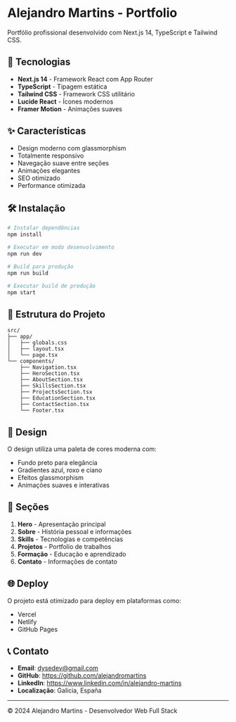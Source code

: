 # Alejandro Martins - Portfolio

Portfólio profissional desenvolvido com Next.js 14, TypeScript e Tailwind CSS.

## 🚀 Tecnologias

- **Next.js 14** - Framework React com App Router
- **TypeScript** - Tipagem estática
- **Tailwind CSS** - Framework CSS utilitário
- **Lucide React** - Ícones modernos
- **Framer Motion** - Animações suaves

## ✨ Características

- Design moderno com glassmorphism
- Totalmente responsivo
- Navegação suave entre seções
- Animações elegantes
- SEO otimizado
- Performance otimizada

## 🛠️ Instalação

```bash
# Instalar dependências
npm install

# Executar em modo desenvolvimento
npm run dev

# Build para produção
npm run build

# Executar build de produção
npm start
```

## 📁 Estrutura do Projeto

```
src/
├── app/
│   ├── globals.css
│   ├── layout.tsx
│   └── page.tsx
└── components/
    ├── Navigation.tsx
    ├── HeroSection.tsx
    ├── AboutSection.tsx
    ├── SkillsSection.tsx
    ├── ProjectsSection.tsx
    ├── EducationSection.tsx
    ├── ContactSection.tsx
    └── Footer.tsx
```

## 🎨 Design

O design utiliza uma paleta de cores moderna com:
- Fundo preto para elegância
- Gradientes azul, roxo e ciano
- Efeitos glassmorphism
- Animações suaves e interativas

## 📱 Seções

1. **Hero** - Apresentação principal
2. **Sobre** - História pessoal e informações
3. **Skills** - Tecnologias e competências
4. **Projetos** - Portfolio de trabalhos
5. **Formação** - Educação e aprendizado
6. **Contato** - Informações de contato

## 🌐 Deploy

O projeto está otimizado para deploy em plataformas como:
- Vercel
- Netlify
- GitHub Pages

## 📞 Contato

- **Email**: dysedev@gmail.com
- **GitHub**: https://github.com/alejandromartins
- **LinkedIn**: https://www.linkedin.com/in/alejandro-martins
- **Localização**: Galicia, España

---

© 2024 Alejandro Martins - Desenvolvedor Web Full Stack